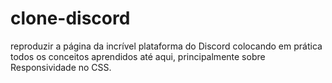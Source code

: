 # clone-discord
reproduzir a página da incrível plataforma do Discord colocando em prática todos os conceitos aprendidos até aqui, principalmente sobre Responsividade no CSS.
